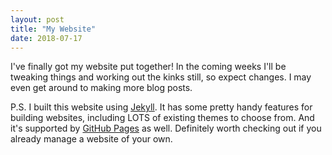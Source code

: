 ```yaml
---
layout: post
title: "My Website"
date: 2018-07-17
---
```


I've finally got my website put together! In the coming weeks I'll be tweaking things and working out the kinks still, so expect changes. I may even get around to making more blog posts.

P.S. I built this website using [Jekyll][jekyll]. It has some pretty handy features for building websites, including LOTS of existing themes to choose from. And it's supported by [GitHub Pages][github-pages] as well. Definitely worth checking out if you already manage a website of your own.

[jekyll]: https://jekyllrb.com/
[github-pages]: https://pages.github.com/
